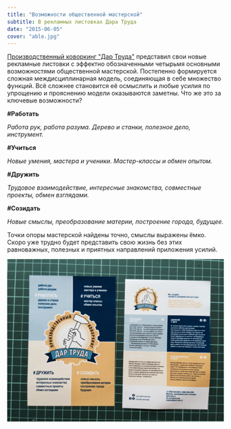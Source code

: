 ```yaml
---
title: "Возможности общественной мастерской"
subtitle: В рекламных листовках Дара Труда
date: "2015-06-05"
cover: "able.jpg"
---
```


[Производственный коворкинг "Дар Труда"](/workshop/map/dar-truda/) представил свои новые рекламные листовки с эффектно обозначенными четырьмя основными возможностями общественной мастерской. Постепенно формируется сложная междисциплинарная модель, соединяющая в себе множество функций. Всё сложнее становится её осмыслить и любые усилия по упрощению и прояснению модели оказываются заметны. Что же это за ключевые возможности?

**#Работать**

_Работа рук, работа разума. Дерево и станки, полезное дело, инструмент._

**#Учиться**

_Новые умения, мастера и ученики. Мастер-классы и обмен опытом._

**#Дружить**

_Трудовое взаимодействие, интересные знакомства, совместные проекты, обмен взглядами._

**#Созидать**

_Новые смыслы, преобразование материи, построение города, будущее._

Точки опоры мастерской найдены точно, смыслы выражены ёмко. Скоро уже трудно будет представить свою жизнь без этих равноважных, полезных и приятных направлений приложения усилий.

![](./able.jpg)
